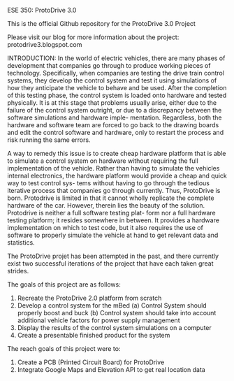 ESE 350: ProtoDrive 3.0

This is the official Github repository for the ProtoDrive 3.0 Project

Please visit our blog for more information about the project: protodrive3.blogspot.com

INTRODUCTION:
In the world of electric vehicles, there are many phases of development that
companies go through to produce working pieces of technology. Specifically,
when companies are testing the drive train control systems, they develop the
control system and test it using simulations of how they anticipate the vehicle
to behave and be used. After the completion of this testing phase, the control
system is loaded onto hardware and tested physically. It is at this stage that
problems usually arise, either due to the failure of the control system outright,
or due to a discrepancy between the software simulations and hardware imple-
mentation. Regardless, both the hardware and software team are forced to go
back to the drawing boards and edit the control software and hardware, only to
restart the process and risk running the same errors.

A way to remedy this issue is to create cheap hardware platform that is able to
simulate a control system on hardware without requiring the full implementation
of the vehicle. Rather than having to simulate the vehicles internal electronics,
the hardware platform would provide a cheap and quick way to test control sys-
tems without having to go through the tedious iterative process that companies
go through currently. Thus, ProtoDrive is born. Protodrive is limited in that
it cannot wholly replicate the complete hardware of the car. However, therein
lies the beauty of the solution. Protodrive is neither a full software testing plat-
form nor a full hardware testing platform; it resides somewhere in between. It
provides a hardware implementation on which to test code, but it also requires
the use of software to properly simulate the vehicle at hand to get relevant data
and statistics.

The ProtoDrive projet has been attempted in the past, and there currently exist
two successful iterations of the project that have each taken great strides.

The goals of this project are as follows:
  1. Recreate the ProtoDrive 2.0 platform from scratch
  2. Develop a control system for the mBed
    (a) Control System should properly boost and buck
    (b) Control system should take into account additional vehicle factors
        for power supply management
  3. Display the results of the control system simulations on a computer
  4. Create a presentable finished product for the system
  
The reach goals of this project were to:
  1. Create a PCB (Printed Circuit Board) for ProtoDrive
  2. Integrate Google Maps and Elevation API to get real location data
